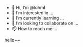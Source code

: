 - 👋 Hi, I’m @ldhml
- 👀 I’m interested in ...
- 🌱 I’m currently learning ...
- 💞️ I’m looking to collaborate on ...
- 📫 How to reach me ...

<!---
ldhml/ldhml is a ✨ special ✨ repository because its `README.md` (this file) appears on your GitHub profile.
You can click the Preview link to take a look at your changes.
--->
hello~~

